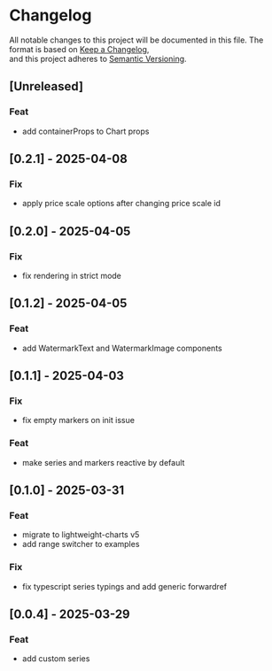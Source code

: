 # Changelog

All notable changes to this project will be documented in this file.
The format is based on [Keep a Changelog](https://keepachangelog.com/en/1.0.0/),  
and this project adheres to [Semantic Versioning](https://semver.org/spec/v2.0.0.html).

## [Unreleased]
### Feat
- add containerProps to Chart props

## [0.2.1] - 2025-04-08
### Fix
- apply price scale options after changing price scale id

## [0.2.0] - 2025-04-05
### Fix 
- fix rendering in strict mode

## [0.1.2] - 2025-04-05
### Feat
- add WatermarkText and WatermarkImage components

## [0.1.1] - 2025-04-03
### Fix
- fix empty markers on init issue
### Feat
- make series and markers reactive by default

## [0.1.0] - 2025-03-31
### Feat
- migrate to lightweight-charts v5
- add range switcher to examples

### Fix
- fix typescript series typings and add generic forwardref

## [0.0.4] - 2025-03-29
### Feat
- add custom series
